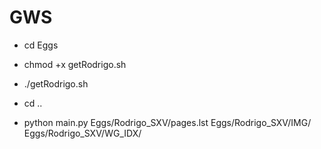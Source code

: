 # GWS

* cd Eggs
* chmod +x getRodrigo.sh
* ./getRodrigo.sh

* cd ..
* python main.py Eggs/Rodrigo_SXV/pages.lst  Eggs/Rodrigo_SXV/IMG/ Eggs/Rodrigo_SXV/WG_IDX/
